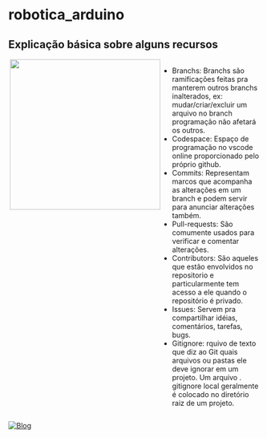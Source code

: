 # robotica_arduino

## Explicação básica sobre alguns recursos
<div style="display: flex; align_items:center;">
  <img align="right" width="300" height="300" src="">
  <p style="align: center; display: inline">
    
  - Branchs: Branchs são ramificações feitas pra manterem outros branchs inalterados, ex: mudar/criar/excluir um arquivo no branch programação não afetará os outros.
  - Codespace: Espaço de programação no vscode online proporcionado pelo próprio github.
  - Commits: Representam marcos que acompanha as alterações em um branch e podem servir para anunciar alterações também.
  - Pull-requests: São comumente usados para verificar e comentar alterações.
  - Contributors: São aqueles que estão envolvidos no repositorio e particularmente tem acesso a ele quando o repositório é privado.
  - Issues: Servem pra compartilhar idéias, comentários, tarefas, bugs.
  - Gitignore: rquivo de texto que diz ao Git quais arquivos ou pastas ele deve ignorar em um projeto. Um arquivo . gitignore local geralmente é colocado no diretório raiz de um projeto.
  </p>
</div>

[![Blog](https://img.shields.io/badge/Python-14354C?style=for-the-badge&logo=python&logoColor=white)](https://github.com/M4y-D4y-23h/Linguagens/tree/main)
